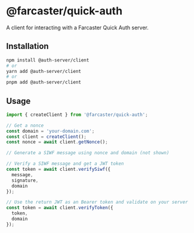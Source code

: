 # @farcaster/quick-auth

A client for interacting with a Farcaster Quick Auth server.

## Installation

```sh
npm install @auth-server/client
# or
yarn add @auth-server/client
# or
pnpm add @auth-server/client
```

## Usage

```typescript
import { createClient } from '@farcaster/quick-auth';

// Get a nonce
const domain = 'your-domain.com';
const client = createClient();
const nonce = await client.getNonce();

// Generate a SIWF message using nonce and domain (not shown)

// Verify a SIWF message and get a JWT token
const token = await client.verifySiwf({
  message,
  signature,
  domain
});

// Use the return JWT as an Bearer token and validate on your server
const token = await client.verifyToken({
  token,
  domain
});
```
